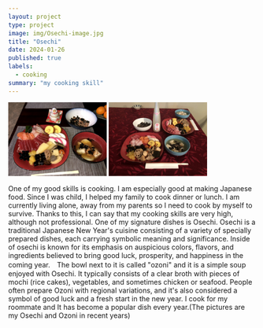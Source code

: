 ```yaml
---
layout: project
type: project
image: img/Osechi-image.jpg
title: "Osechi"
date: 2024-01-26
published: true
labels:
  - cooking
summary: "my cooking skill"
---
```


<div class="text-center p-4">
  <img width="200px" 
       src="../img/IMG_2118.jpg" 
       class="img-thumbnail" >
  <img width="200px" 
       src="../img/IMG_3370.jpg" 
       class="img-thumbnail" >
</div>

One of my good skills is cooking. I am especially good at making Japanese food. Since I was child, I helped my family to cook dinner or lunch. I am currently living alone, away from my parents so I need to cook by myself to survive. Thanks to this, I can say that my cooking skills are very high, although not professional.
One of my signature dishes is Osechi. Osechi is a traditional Japanese New Year's cuisine consisting of a variety of specially prepared dishes, each carrying symbolic meaning and significance. Inside of osechi is known for its emphasis on auspicious colors, flavors, and ingredients believed to bring good luck, prosperity, and happiness in the coming year.　The bowl next to it is called "ozoni" and it is a simple soup enjoyed with Osechi. It typically consists of a clear broth with pieces of mochi (rice cakes), vegetables, and sometimes chicken or seafood. People often prepare Ozoni with regional variations, and it's also considered a symbol of good luck and a fresh start in the new year.
I cook for my roommate and It has become a popular dish every year.(The pictures are my Osechi and Ozoni in recent years)
